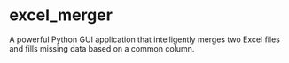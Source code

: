 # excel_merger
A powerful Python GUI application that intelligently merges two Excel files and fills missing data based on a common column.
